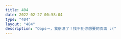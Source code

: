 ```yaml
---
title: 404
date: 2022-02-27 00:58:04
type: "404"
layout: "404"
description: "Oops～，我崩溃了！找不到你想要的页面 :("
---
```

